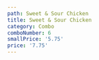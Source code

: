 ```yaml
---
path: Sweet & Sour Chicken
title: Sweet & Sour Chicken
category: Combo
comboNumber: 6
smallPrice: '5.75'
price: '7.75'
---
```


